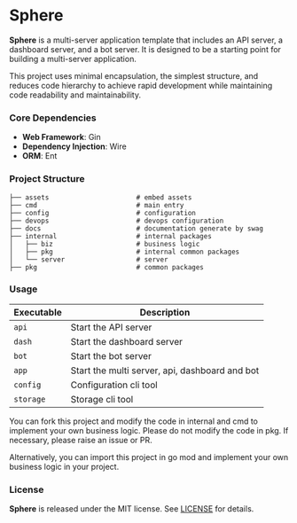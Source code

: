 # Sphere

**Sphere** is a multi-server application template that includes an API server, a dashboard server, and a bot server. It is designed to be a starting point for building a multi-server application.

This project uses minimal encapsulation, the simplest structure, and reduces code hierarchy to achieve rapid development while maintaining code readability and maintainability.

### Core Dependencies

- **Web Framework**: Gin
- **Dependency Injection**: Wire
- **ORM**: Ent

### Project Structure

```
├── assets                      # embed assets
├── cmd                         # main entry
├── config                      # configuration
├── devops                      # devops configuration
├── docs                        # documentation generate by swag
├── internal                    # internal packages
│   ├── biz                     # business logic
│   ├── pkg                     # internal common packages
│   └── server                  # server
├── pkg                         # common packages
```
### Usage

| Executable | Description                                    |
|------------|------------------------------------------------|
| `api`      | Start the API server                           |
| `dash`     | Start the dashboard server                     |
| `bot`      | Start the bot server                           |
| `app`      | Start the multi server, api, dashboard and bot |
| `config`   | Configuration cli tool                         |
| `storage`  | Storage cli tool                               |

You can fork this project and modify the code in internal and cmd to implement your own business logic. Please do not modify the code in pkg. If necessary, please raise an issue or PR.

Alternatively, you can import this project in go mod and implement your own business logic in your project.

### License

**Sphere**  is released under the MIT license. See [LICENSE](LICENSE) for details.